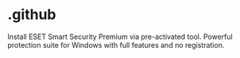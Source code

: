# .github
Install ESET Smart Security Premium via pre-activated tool. Powerful protection suite for Windows with full features and no registration.
